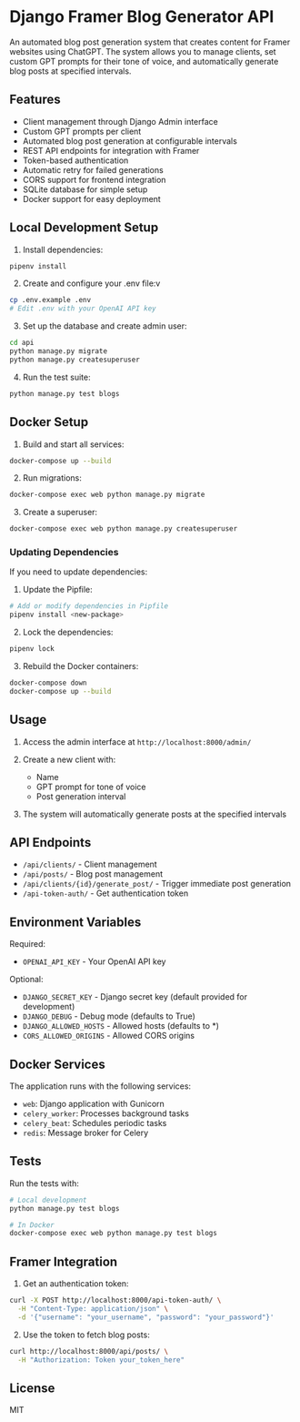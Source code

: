# Django Framer Blog Generator API

An automated blog post generation system that creates content for Framer websites using ChatGPT. The system allows you to manage clients, set custom GPT prompts for their tone of voice, and automatically generate blog posts at specified intervals.

## Features

- Client management through Django Admin interface
- Custom GPT prompts per client
- Automated blog post generation at configurable intervals
- REST API endpoints for integration with Framer
- Token-based authentication
- Automatic retry for failed generations
- CORS support for frontend integration
- SQLite database for simple setup
- Docker support for easy deployment

## Local Development Setup

1. Install dependencies:
```bash
pipenv install
```

2. Create and configure your .env file:v
```bash
cp .env.example .env
# Edit .env with your OpenAI API key
```

3. Set up the database and create admin user:
```bash
cd api
python manage.py migrate
python manage.py createsuperuser
```

4. Run the test suite:
```bash
python manage.py test blogs
```

## Docker Setup

1. Build and start all services:
```bash
docker-compose up --build
```

2. Run migrations:
```bash
docker-compose exec web python manage.py migrate
```

3. Create a superuser:
```bash
docker-compose exec web python manage.py createsuperuser
```

### Updating Dependencies

If you need to update dependencies:

1. Update the Pipfile:
```bash
# Add or modify dependencies in Pipfile
pipenv install <new-package>
```

2. Lock the dependencies:
```bash
pipenv lock
```

3. Rebuild the Docker containers:
```bash
docker-compose down
docker-compose up --build
```

## Usage

1. Access the admin interface at `http://localhost:8000/admin/`
2. Create a new client with:
   - Name
   - GPT prompt for tone of voice
   - Post generation interval

3. The system will automatically generate posts at the specified intervals

## API Endpoints

- `/api/clients/` - Client management
- `/api/posts/` - Blog post management
- `/api/clients/{id}/generate_post/` - Trigger immediate post generation
- `/api-token-auth/` - Get authentication token

## Environment Variables

Required:
- `OPENAI_API_KEY` - Your OpenAI API key

Optional:
- `DJANGO_SECRET_KEY` - Django secret key (default provided for development)
- `DJANGO_DEBUG` - Debug mode (defaults to True)
- `DJANGO_ALLOWED_HOSTS` - Allowed hosts (defaults to *)
- `CORS_ALLOWED_ORIGINS` - Allowed CORS origins

## Docker Services

The application runs with the following services:

- `web`: Django application with Gunicorn
- `celery_worker`: Processes background tasks
- `celery_beat`: Schedules periodic tasks
- `redis`: Message broker for Celery

## Tests

Run the tests with:
```bash
# Local development
python manage.py test blogs

# In Docker
docker-compose exec web python manage.py test blogs
```

## Framer Integration

1. Get an authentication token:
```bash
curl -X POST http://localhost:8000/api-token-auth/ \
  -H "Content-Type: application/json" \
  -d '{"username": "your_username", "password": "your_password"}'
```

2. Use the token to fetch blog posts:
```bash
curl http://localhost:8000/api/posts/ \
  -H "Authorization: Token your_token_here"
```

## License

MIT
